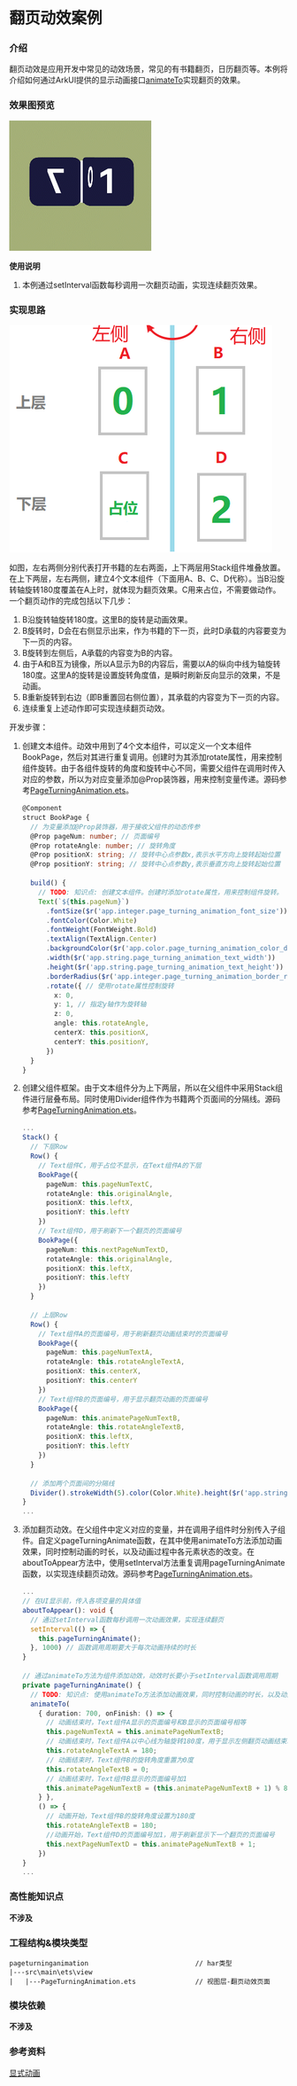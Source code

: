 # 翻页动效案例

### 介绍

翻页动效是应用开发中常见的动效场景，常见的有书籍翻页，日历翻页等。本例将介绍如何通过ArkUI提供的显示动画接口[animateTo](https://developer.huawei.com/consumer/cn/doc/harmonyos-references-V2/ts-explicit-animation-0000001478341181-V2)实现翻页的效果。

### 效果图预览

![](../../product/entry/src/main/resources/base/media/page_turning_animation.gif)

**使用说明**

1. 本例通过setInterval函数每秒调用一次翻页动画，实现连续翻页效果。

### 实现思路

![](./image/page_turning_animation_description.png)

如图，左右两侧分别代表打开书籍的左右两面，上下两层用Stack组件堆叠放置。在上下两层，左右两侧，建立4个文本组件（下面用A、B、C、D代称）。当B沿旋转轴旋转180度覆盖在A上时，就体现为翻页效果。C用来占位，不需要做动作。一个翻页动作的完成包括以下几步：
1. B沿旋转轴旋转180度。这里B的旋转是动画效果。
2. B旋转时，D会在右侧显示出来，作为书籍的下一页，此时D承载的内容要变为下一页的内容。
3. B旋转到左侧后，A承载的内容变为B的内容。
4. 由于A和B互为镜像，所以A显示为B的内容后，需要以A的纵向中线为轴旋转180度。这里A的旋转是设置旋转角度值，是瞬时刷新反向显示的效果，不是动画。
5. B重新旋转到右边（即B重置回右侧位置），其承载的内容变为下一页的内容。
6. 连续重复上述动作即可实现连续翻页动效。

开发步骤：

1. 创建文本组件。动效中用到了4个文本组件，可以定义一个文本组件BookPage，然后对其进行重复调用。创建时为其添加rotate属性，用来控制组件旋转。由于各组件旋转的角度和旋转中心不同，需要父组件在调用时传入对应的参数，所以为对应变量添加@Prop装饰器，用来控制变量传递。源码参考[PageTurningAnimation.ets](https://gitee.com/harmonyos-cases/cases/blob/master/CommonAppDevelopment/feature/pageturninganimation/src/main/ets/view/PageTurningAnimation.ets)。

   ```typescript
   @Component
   struct BookPage {
     // 为变量添加@Prop装饰器，用于接收父组件的动态传参
     @Prop pageNum: number; // 页面编号
     @Prop rotateAngle: number; // 旋转角度
     @Prop positionX: string; // 旋转中心点参数x,表示水平方向上旋转起始位置
     @Prop positionY: string; // 旋转中心点参数y,表示垂直方向上旋转起始位置
   
     build() {
       // TODO: 知识点: 创建文本组件。创建时添加rotate属性，用来控制组件旋转。
       Text(`${this.pageNum}`)
         .fontSize($r('app.integer.page_turning_animation_font_size'))
         .fontColor(Color.White)
         .fontWeight(FontWeight.Bold)
         .textAlign(TextAlign.Center)
         .backgroundColor($r('app.color.page_turning_animation_color_dark_blue'))
         .width($r('app.string.page_turning_animation_text_width'))
         .height($r('app.string.page_turning_animation_text_height'))
         .borderRadius($r('app.integer.page_turning_animation_border_radius'))
         .rotate({ // 使用rotate属性控制旋转
           x: 0,
           y: 1, // 指定y轴作为旋转轴
           z: 0,
           angle: this.rotateAngle,
           centerX: this.positionX,
           centerY: this.positionY,
         })
     }
   }
   ```

2. 创建父组件框架。由于文本组件分为上下两层，所以在父组件中采用Stack组件进行层叠布局。同时使用Divider组件作为书籍两个页面间的分隔线。源码参考[PageTurningAnimation.ets](https://gitee.com/harmonyos-cases/cases/blob/master/CommonAppDevelopment/feature/pageturninganimation/src/main/ets/view/PageTurningAnimation.ets)。

   ```typescript
   ...
   Stack() {
     // 下层Row
     Row() {
       // Text组件C，用于占位不显示，在Text组件A的下层
       BookPage({
         pageNum: this.pageNumTextC,
         rotateAngle: this.originalAngle,
         positionX: this.leftX,
         positionY: this.leftY
       })
       // Text组件D，用于刷新下一个翻页的页面编号
       BookPage({
         pageNum: this.nextPageNumTextD,
         rotateAngle: this.originalAngle,
         positionX: this.leftX,
         positionY: this.leftY
       })
     }
   
     // 上层Row
     Row() {
       // Text组件A的页面编号，用于刷新翻页动画结束时的页面编号
       BookPage({
         pageNum: this.pageNumTextA,
         rotateAngle: this.rotateAngleTextA,
         positionX: this.centerX,
         positionY: this.centerY
       })
       // Text组件B的页面编号，用于显示翻页动画的页面编号
       BookPage({
         pageNum: this.animatePageNumTextB,
         rotateAngle: this.rotateAngleTextB,
         positionX: this.leftX,
         positionY: this.leftY
       })
     }
   
     // 添加两个页面间的分隔线
     Divider().strokeWidth(5).color(Color.White).height($r('app.string.page_turning_animation_divider_height')).vertical(true)
   }
   ...
   ```

3. 添加翻页动效。在父组件中定义对应的变量，并在调用子组件时分别传入子组件。自定义pageTurningAnimate函数，在其中使用animateTo方法添加动画效果，同时控制动画的时长，以及动画过程中各元素状态的改变。在aboutToAppear方法中，使用setInterval方法重复调用pageTurningAnimate函数，以实现连续翻页动效。源码参考[PageTurningAnimation.ets](https://gitee.com/harmonyos-cases/cases/blob/master/CommonAppDevelopment/feature/pageturninganimation/src/main/ets/view/PageTurningAnimation.ets)。

   ```typescript
   ...
   // 在UI显示前，传入各项变量的具体值
   aboutToAppear(): void {
     // 通过setInterval函数每秒调用一次动画效果，实现连续翻页
     setInterval(() => {
       this.pageTurningAnimate();
     }, 1000) // 函数调用周期要大于每次动画持续的时长
   }
   
   // 通过animateTo方法为组件添加动效，动效时长要小于setInterval函数调用周期
   private pageTurningAnimate() {
     // TODO: 知识点: 使用animateTo方法添加动画效果，同时控制动画的时长，以及动画过程中各元素状态的改变。
     animateTo(
       { duration: 700, onFinish: () => {
         // 动画结束时，Text组件A显示的页面编号和B显示的页面编号相等
         this.pageNumTextA = this.animatePageNumTextB;
         // 动画结束时，Text组件A以中心线为轴旋转180度，用于显示左侧翻页动画结束时的页面编号
         this.rotateAngleTextA = 180;
         // 动画结束时，Text组件B的旋转角度重置为0度
         this.rotateAngleTextB = 0;
         // 动画结束时，Text组件B显示的页面编号加1
         this.animatePageNumTextB = (this.animatePageNumTextB + 1) % 8;
       } },
       () => {
         // 动画开始，Text组件B的旋转角度设置为180度
         this.rotateAngleTextB = 180;
         //动画开始，Text组件D的页面编号加1，用于刷新显示下一个翻页的页面编号
         this.nextPageNumTextD = this.animatePageNumTextB + 1;
       })
   }
   ...
   ```

### 高性能知识点

**不涉及**

### 工程结构&模块类型

   ```
   pageturninganimation                           // har类型
   |---src\main\ets\view
   |   |---PageTurningAnimation.ets               // 视图层-翻页动效页面
   ```

### 模块依赖

**不涉及**

### 参考资料

[显式动画](https://developer.huawei.com/consumer/cn/doc/harmonyos-references-V2/ts-explicit-animation-0000001478341181-V2)